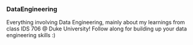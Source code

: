 ### DataEngineering

Everything involving Data Engineering, mainly about my learnings from class IDS 706 @ Duke University! Follow along for building up your data engineering skills :)
